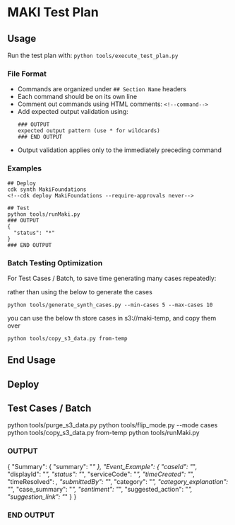 # MAKI Test Plan

## Usage
Run the test plan with: `python tools/execute_test_plan.py`

### File Format
- Commands are organized under `## Section Name` headers
- Each command should be on its own line
- Comment out commands using HTML comments: `<!--command-->`
- Add expected output validation using:
  ```
  ### OUTPUT
  expected output pattern (use * for wildcards)
  ### END OUTPUT
  ```
- Output validation applies only to the immediately preceding command

### Examples
```
## Deploy
cdk synth MakiFoundations
<!--cdk deploy MakiFoundations --require-approvals never-->

## Test
python tools/runMaki.py
### OUTPUT
{
  "status": "*"
}
### END OUTPUT
```

### Batch Testing Optimization
For Test Cases / Batch, to save time generating many cases repeatedly:

rather than using the below to generate the cases
```
python tools/generate_synth_cases.py --min-cases 5 --max-cases 10
```

you can use the below th store cases in s3://maki-temp, and copy them over

```
python tools/copy_s3_data.py from-temp 
```

## End Usage

## Deploy
<!--
cdk synth MakiFoundations
cdk deploy MakiFoundations --require-approvals never
cdk synth MakiData
cdk deploy MakiData --require-approvals never 
cdk synth MakiEmbeddings
cdk deploy MakiEmbeddings --require-approvals never
-->

<!--
## Test Cases / Empty
python tools/purge_s3_data.py
python tools/flip_mode.py --mode cases
python tools/runMaki.py
### OUTPUT
{
  "Summary": {
    "eventsTotal": 0,
    "events": [],
    "ondemand_run_datetime": "*",
    "status": {
      "status": "Execution stopped: no events were found to process"
    }
  },
  "Event_Example": "No individual event files found"
}
### END OUTPUT
-->

<!--
## Test Cases / OnDemand
python tools/purge_s3_data.py
python tools/flip_mode.py --mode cases
python tools/generate_synth_cases.py -q
python tools/runMaki.py
### OUTPUT
{
  "Summary": {
    "summary": "*"
  },
  "Event_Example": {
    "caseId": "*",
    "displayId": "*",
    "status": "*",
    "serviceCode": "*",
    "timeCreated": "*",
    "timeResolved": *,
    "submittedBy": "*",
    "category": "*",
    "category_explanation": "*",
    "case_summary": "*",
    "sentiment": "*",
    "suggested_action": "*",
    "suggestion_link": "*"
  }
}
### END OUTPUT
-->

## Test Cases / Batch
python tools/purge_s3_data.py
python tools/flip_mode.py --mode cases
python tools/copy_s3_data.py from-temp 
python tools/runMaki.py
### OUTPUT
{
  "Summary": {
    "summary": "*"
  },
  "Event_Example": {
    "caseId": "*",
    "displayId": "*",
    "status": "*",
    "serviceCode": "*",
    "timeCreated": "*",
    "timeResolved": *,
    "submittedBy": "*",
    "category": "*",
    "category_explanation": "*",
    "case_summary": "*",
    "sentiment": "*",
    "suggested_action": "*",
    "suggestion_link": "*"
  }
}
### END OUTPUT
